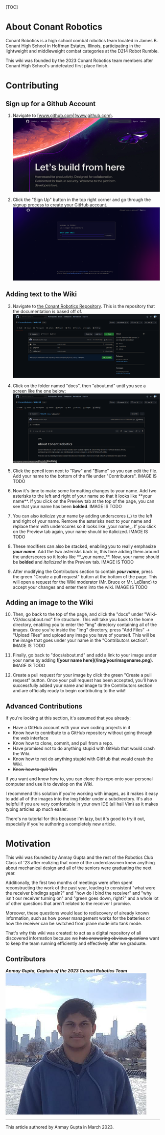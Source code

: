 [TOC]

# About Conant Robotics

Conant Robotics is a high school combat robotics team located in James B. Conant High School in Hoffman Estates, Illinois, participating in the lightweight and middleweight combat categories at the D214 Robot Rumble.

This wiki was founded by the 2023 Conant Robotics team members after Conant High School's undefeated first place finish. 

# Contributing

## Sign up for a Github Account

1. Navigate to [www.github.com](www.github.com).
![github home page](img/signup/signup1.png)

2. Click the "Sign Up" button in the top right corner and go through the signup process to create your GitHub account.
![sign up process](img/signup/signup2.png)

## Adding text to the Wiki

3. Navigate to [the Conant Robotics Repository](https://github.com/ConantRobotics/Wiki-V3). This is the repository that the documentation is based off of.
![robotics repo](img/signup/signup3.png)

4. Click on the folder named "docs", then "about.md" until you see a screen like the one below:
![index file](img/signup/signup4.png)

5. Click the pencil icon next to "Raw" and "Blame" so you can edit the file. Add your name to the bottom of the file under "Contributors". IMAGE IS TODO

6. Now it's time to make some formatting changes to your name. Add two asterisks to the left and right of your name so that it looks like \*\*your name\*\*. If you click on the Preview tab at the top of the page, you can see that your name has been **bolded**. IMAGE IS TODO

7. You can also _italicize_  your name by adding underscores (\_) to the left and right of your name. Remove the asterisks next to your name and replace them with underscores so it looks like \_your name\_. If you click on the Preview tab again, your name should be italicized. IMAGE IS TODO

8. These modifiers can also be stacked, enabling you to really emphasize _**your name**_. Add the two asterisks back in, this time adding them around the underscores so it looks like \*\*\_your name\_\*\*. Now, your name should be **bolded** and _italicized_ in the Preview tab. IMAGE IS TODO

9. After modifying the Contributors section to contain **_your name_**, press the green "Create a pull request" button at the bottom of the page. This will open a request for the Wiki moderator (Mr. Bruce or Mr. LeBlanc) to accept your changes and enter them into the wiki. IMAGE IS TODO

## Adding an image to the Wiki

10. Then, go back to the top of the page, and click the "docs" under "Wiki-V3/docs/about.md" file structure. This will take you back to the home directory, enabling you to enter the "img" directory containing all of the images. Once you're inside the "img" directory, press "Add Files" -> "Upload Files" and upload any image you have of yourself. This will be the image that goes under your name in the "Contributors section". IMAGE IS TODO

11. Finally, go back to "docs/about.md" and add a link to your image under your name by adding **\!\[your name here\]\(/img/yourimagename.png\)**. IMAGE IS TODO

12. Create a pull request for your image by click the green "Create a pull request" button. Once your pull request has been accepted, you'll have successfully added your name and image to the Contributors section and are officially ready to begin contributing to the wiki!

## Advanced Contributions

If you're looking at this section, it's assumed that you already:  
- Have a GitHub account with your own coding projects in it  
- Know how to contribute to a GitHub repository without going through the web interface  
- Know how to clone, commit, and pull from a repo.  
- Have promised not to do anything stupid with GitHub that would crash the Wiki.  
- Know how to not do anything stupid with GitHub that would crash the Wiki.  
- ~~Know how to quit Vim~~

If you want and know how to, you can clone this repo onto your personal computer and use it to develop on the Wiki. 

I recommend this solution if you're working with images, as it makes it easy to add all of the images into the img folder under a subdirectory. It's also helpful if you are very comfortable in your own IDE (all hail Vim) as it makes typing articles up much easier.

There's no tutorial for this because I'm lazy, but it's good to try it out, especially if you're authoring a completely new article.

# Motivation

This wiki was founded by Anmay Gupta and the rest of the Robotics Club Class of '23 after realizing that none of the underclassmen knew anything about mechanical design and all of the seniors were graduating the next year.

Additionally, the first two months of meetings were often spent reconstructing the work of the past year, leading to consistent "what were the receiver bindings again?" and "how do I bind the receiver" and "why isn't our receiver turning on" and "green goes down, right?" and a whole lot of other questions that aren't related to the receiver I promise.

Moreover, these questions would lead to rediscovery of already known information, such as how power management works for the batteries or how the receiver can be switched from plane mode into tank mode.

That's why this wiki was created: to act as a digital repository of all discovered information because we ~~hate answering obvious questions~~ want to keep the team running efficiently and effectively after we graduate.

## Contributors

_**Anmay Gupta, Captain of the 2023 Conant Robotics Team**_  
![Anmay Gupta](img/idiot.jpg)

---
This article authored by Anmay Gupta in March 2023.
